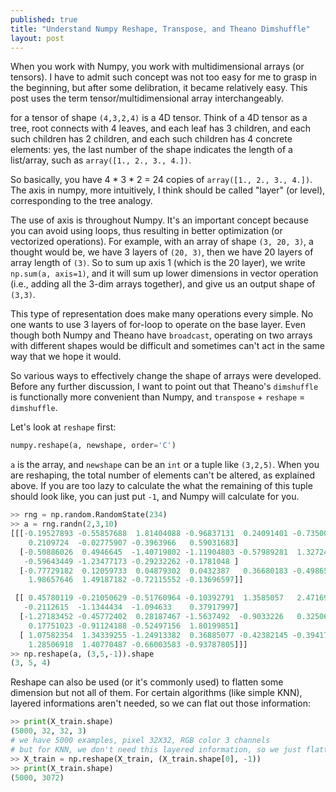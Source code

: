 ```yaml
---
published: true
title: "Understand Numpy Reshape, Transpose, and Theano Dimshuffle"
layout: post
---
```





When you work with Numpy, you work with multidimensional arrays (or tensors). I have to admit such concept was not too easy for me to grasp in the beginning, but after some delibration, it became relatively easy. This post uses the term  tensor/multidimensional array interchangeably.

for a tensor of shape `(4,3,2,4)` is a 4D tensor. Think of a 4D tensor as a tree, root connects with 4 leaves, and each leaf has 3 children, and each such children has 2 children, and each such children has 4 concrete elements: yes, the last number of the shape indicates the length of a list/array, such as `array([1., 2., 3., 4.])`.

So basically, you have 4 * 3 * 2 = 24 copies of `array([1., 2., 3., 4.])`. The axis in numpy, more intuitively, I think should be called "layer" (or level), corresponding to the tree analogy.

The use of axis is throughout Numpy. It's an important concept because you can avoid using loops, thus resulting in better optimization (or vectorized operations). For example, with an array of shape `(3, 20, 3)`, a thought would be, we have 3 layers of `(20, 3)`, then we have 20 layers of array length of `(3)`. So to sum up axis 1 (which is the 20 layer), we write `np.sum(a, axis=1)`, and it will sum up lower dimensions in vector operation (i.e., adding all the 3-dim arrays together), and give us an output shape of `(3,3)`.

This type of representation does make many operations every simple. No one wants to use 3 layers of for-loop to operate on the base layer. Even though both Numpy and Theano have `broadcast`, operating on two arrays with different shapes would be difficult and sometimes can't act in the same way that we hope it would.

So various ways to effectively change the shape of arrays were developed. Before any further discussion, I want to point out that Theano's `dimshuffle` is functionally more convenient than Numpy, and `transpose` + `reshape` = `dimshuffle`.

Let's look at `reshape` first:

```python
numpy.reshape(a, newshape, order='C')
```

`a` is the array, and `newshape` can be an `int` or a tuple like `(3,2,5)`. When you are reshaping, the total number of elements can't be altered, as explained above. If you are too lazy to calculate the what the remaining of this tuple should look like, you can just put `-1`, and Numpy will calculate for you.

```python
>> rng = np.random.RandomState(234)
>> a = rng.randn(2,3,10)
[[[-0.19527893 -0.55857688  1.81404088 -0.96837131  0.24091401 -0.73500459
    0.2109724  -0.02775907 -0.3963966   0.59031683]
  [-0.50886026  0.4946645  -1.40719802 -1.11904803 -0.57989281  1.32724684
   -0.59643449 -1.23477173 -0.29232262 -0.1781048 ]
  [-0.77729182  0.12059733  0.04879302  0.0432387   0.36680183 -0.49865206
    1.98657646  1.49187182 -0.72115552 -0.13696597]]

 [[ 0.45780119 -0.21050629 -0.51760964 -0.10392791  1.3585057   2.47169207
   -0.2112615  -1.1344434  -1.094633    0.37917997]
  [-1.27183452 -0.45772402  0.28187467 -1.5637492  -0.9033226   0.32506839
    0.17751023 -0.91124188 -0.52497156  1.80199851]
  [ 1.07582354  1.34339255 -1.24913382  0.36885077 -0.42382145 -0.39417196
    1.28506918  1.40770487 -0.66003583 -0.93787805]]]
>> np.reshape(a, (3,5,-1)).shape
(3, 5, 4)
```
Reshape can also be used (or it's commonly used) to flatten some dimension but not all of them. For certain algorithms (like simple KNN), layered informations aren't needed, so we can flat out those information:

```python
>> print(X_train.shape)
(5000, 32, 32, 3)
# we have 5000 examples, pixel 32X32, RGB color 3 channels
# but for KNN, we don't need this layered information, so we just flatten out the later 3 dimensions:
>> X_train = np.reshape(X_train, (X_train.shape[0], -1))
>> print(X_train.shape)
(5000, 3072)
```
